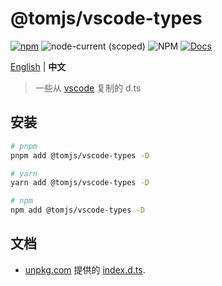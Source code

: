 # @tomjs/vscode-types

[![npm](https://img.shields.io/npm/v/@tomjs/vscode-types)](https://www.npmjs.com/package/@tomjs/vscode-types) ![node-current (scoped)](https://img.shields.io/node/v/@tomjs/vscode-types) ![NPM](https://img.shields.io/npm/l/@tomjs/vscode-types) [![Docs](https://raw.githubusercontent.com/tomjs/assets/main/npm/api.svg)](https://www.unpkg.com/browse/@tomjs/vscode-types/dist/index.d.ts)

[English](./README.md) | **中文**

> 一些从 [vscode](https://github.com/microsoft/vscode) 复制的 d.ts

## 安装

```bash
# pnpm
pnpm add @tomjs/vscode-types -D

# yarn
yarn add @tomjs/vscode-types -D

# npm
npm add @tomjs/vscode-types -D
```

## 文档

- [unpkg.com](https://www.unpkg.com/) 提供的 [index.d.ts](https://www.unpkg.com/browse/@tomjs/vscode-types/dist/index.d.ts).
